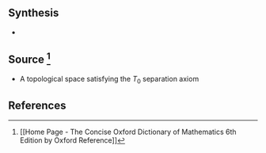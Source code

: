 ## Synthesis
- 
## Source [^1]
- A topological space satisfying the $T_0$ separation axiom
## References

[^1]: [[Home Page - The Concise Oxford Dictionary of Mathematics 6th Edition by Oxford Reference]]